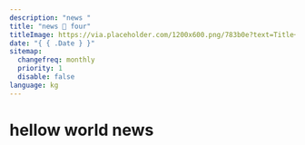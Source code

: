 ```yaml
---
description: "news "
title: "news 🦖 four"
titleImage: https://via.placeholder.com/1200x600.png/783b0e?text=Title+Image
date: "{ { .Date } }"
sitemap:
  changefreq: monthly
  priority: 1
  disable: false
language: kg
---
```


# hellow world news
